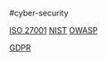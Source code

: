 #cyber-security 

[ISO 27001](Cyber%20Security/ISO%2027001.md)
[NIST](Cyber%20Security/NIST.md)
[OWASP](Cyber%20Security/OWASP.md)

[GDPR](Cyber%20Security/GDPR.md)